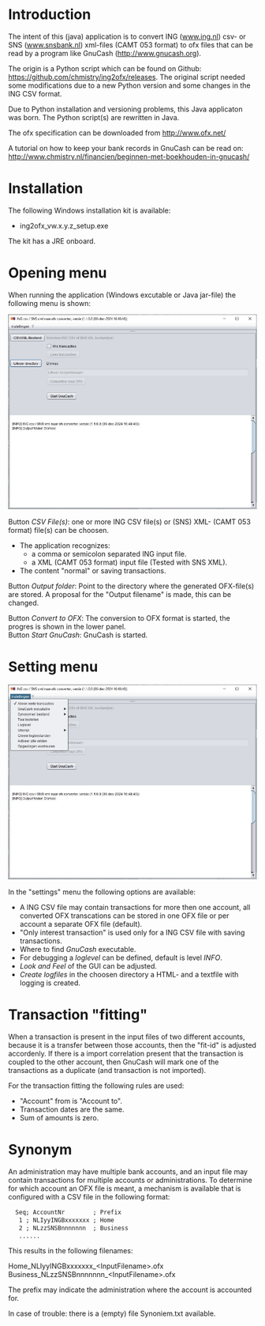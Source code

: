 # Introduction
The intent of this (java) application  is to convert ING (www.ing.nl) csv- or SNS (www.snsbank.nl) xml-files (CAMT 053 format) to ofx files that can be read by a program like GnuCash (http://www.gnucash.org).

The origin is a Python script which can be found on Github:  https://github.com/chmistry/ing2ofx/releases.
The original script needed some modifications due to a new Python version and some changes in the ING CSV format.

Due to Python installation and versioning problems, this Java applicaton was born.
The Python script(s) are rewritten in Java.

The ofx specification can be downloaded from http://www.ofx.net/

A tutorial on how to keep your bank records in GnuCash can be read on:
http://www.chmistry.nl/financien/beginnen-met-boekhouden-in-gnucash/

# Installation
The following Windows installation kit is available:
- ing2ofx_vw.x.y.z_setup.exe

The kit has a JRE onboard.

# Opening menu
When running the application (Windows excutable or Java jar-file) the following menu is shown:

![Main screen ing2ofx](./ing2ofxMain.PNG)

Button _CSV File(s)_: one or more ING CSV file(s) or (SNS) XML- (CAMT 053 format) file(s) can be choosen.
- The application recognizes:
  - a comma or semicolon separated ING input file.
  - a XML (CAMT 053 format) input file (Tested with SNS XML).
- The content "normal" or saving transactions.

Button _Output folder_: Point to the directory where the generated OFX-file(s) are stored. 
A proposal for the "Output filename" is made, this can be changed.

Button _Convert to OFX_: The conversion to OFX format is started, the progres is shown in the lower panel.
<br>
Button _Start GnuCash_: GnuCash is started.

# Setting menu

![Settings menu](./ing2ofxSettings.PNG)

In the "settings" menu the following options are available:
- A ING CSV file may contain transactions for more then one account, all converted OFX transcations can be stored in one OFX file or per account a separate OFX file (default).
- "Only interest transaction" is used only for a ING CSV file with saving transactions.
- Where to find _GnuCash_ executable.
- For debugging a _loglevel_ can be defined, default is level _INFO_.
- _Look and Feel_ of the GUI can be adjusted.
- _Create logfiles_ in the choosen directory a HTML- and a textfile with logging is created.

# Transaction "fitting"
When a transaction is present in the input files of two different accounts, because it is a transfer between those accounts, then the "fit-id" is adjusted accordenly.
If there is a import correlation present that the transaction is coupled to the other account, then GnuCash will mark one of the transactions as a duplicate (and transaction is not imported).

For the transaction fitting the following rules are used:
- "Account" from is "Account to".
- Transaction dates are the same.
- Sum of amounts is zero.

# Synonym
An administration may have multiple bank accounts, and an input file may contain transactions for multiple accounts or administrations.
To determine for which account an OFX file is meant, a mechanism is available that is configured with a CSV file in the following format:

      Seq; AccountNr        ; Prefix
       1 ; NLIyyINGBxxxxxxx ; Home
       2 ; NLzzSNSBnnnnnnn  ; Business
       ......

This results in the following filenames:

   Home_NLIyyINGBxxxxxxx_&lt;InputFilename&gt;.ofx
   Business_NLzzSNSBnnnnnnn_&lt;InputFilename&gt;.ofx

The prefix may indicate the administration where the account is accounted for.

In case of trouble: there is a (empty) file Synoniem.txt available.
